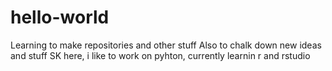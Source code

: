 # hello-world
Learning to make repositories and other stuff
Also to chalk down new ideas and stuff
SK here, i like to work on pyhton, currently learnin r and rstudio
